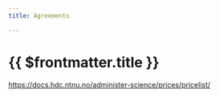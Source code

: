 ```yaml
---
title: Agreements

---
```


# {{ $frontmatter.title }}

https://docs.hdc.ntnu.no/administer-science/prices/pricelist/
